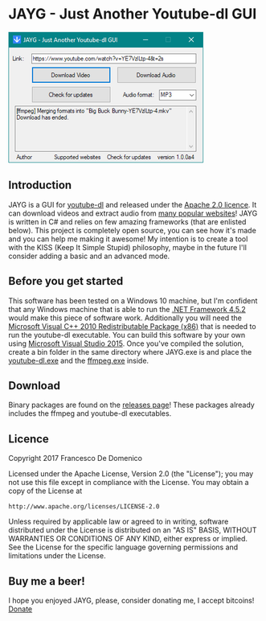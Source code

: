 # JAYG - Just Another Youtube-dl GUI
![JAYD preview](https://github.com/francescodedomenico/JAYG/blob/master/images/preview.png?raw=true)
## Introduction
JAYG is a GUI for [youtube-dl](https://rg3.github.io/youtube-dl/) and released under the [Apache 2.0 licence](http://www.apache.org/licenses/LICENSE-2.0). It can download videos and
extract audio from [many popular websites](https://rg3.github.io/youtube-dl/supportedsites.html)! JAYG is written in C# and relies on few amazing frameworks (that are enlisted below).
This project is completely open source, you can see how it's made and you can help me making it awesome!
My intention is to create a tool with the KISS (Keep It Simple Stupid) philosophy, maybe in the future I'll consider adding a basic and an advanced mode.
## Before you get started
This software has been tested on a Windows 10 machine, but I'm confident that any Windows machine that is able to run the [.NET Framework 4.5.2](https://www.microsoft.com/en-US/download/details.aspx?id=42642) would make this piece of software work.
Additionally you will need the [Microsoft Visual C++ 2010 Redistributable Package (x86)](https://www.microsoft.com/en-US/download/details.aspx?id=5555) that is needed to run the youtube-dl executable.
You can build this software by your own using [Microsoft Visual Studio 2015](https://www.visualstudio.com/vs/older-downloads/).
Once you've compiled the solution, create a bin folder in the same directory where JAYG.exe is and place the [youtube-dl.exe](https://rg3.github.io/youtube-dl/download.html) and the [ffmpeg.exe](https://ffmpeg.zeranoe.com/builds/) inside.
## Download
Binary packages are found on the [releases page](https://github.com/francescodedomenico/JAYG/releases)! These packages already includes the ffmpeg and youtube-dl executables.
## Licence
Copyright 2017 Francesco De Domenico

Licensed under the Apache License, Version 2.0 (the "License");
you may not use this file except in compliance with the License.
You may obtain a copy of the License at

    http://www.apache.org/licenses/LICENSE-2.0

Unless required by applicable law or agreed to in writing, software
distributed under the License is distributed on an "AS IS" BASIS,
WITHOUT WARRANTIES OR CONDITIONS OF ANY KIND, either express or implied.
See the License for the specific language governing permissions and
limitations under the License.
## Buy me a beer!
I hope you enjoyed JAYG, please, consider donating me, I accept bitcoins!
[Donate](bitcoin:1Mua9mUsWrn3RUntwdeuSfw5PdHyds6Big)
